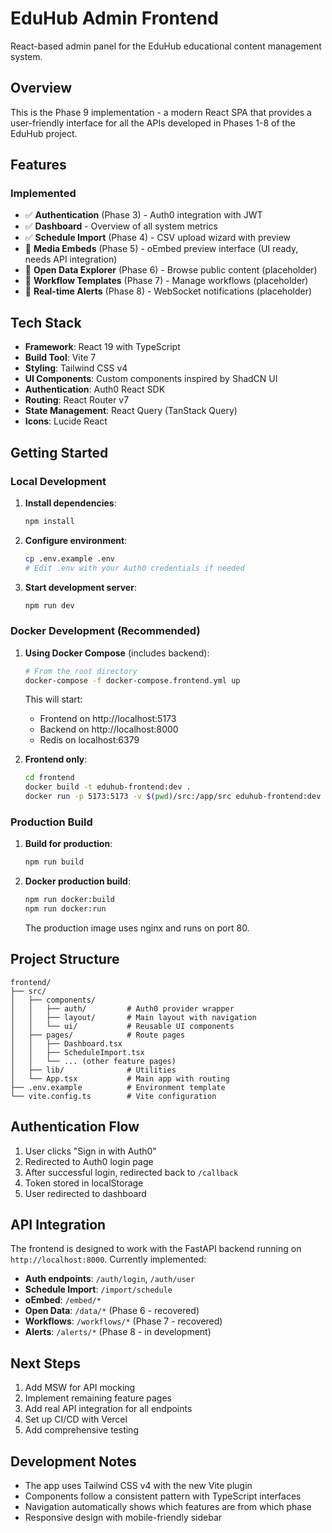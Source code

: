 # EduHub Admin Frontend

React-based admin panel for the EduHub educational content management system.

## Overview

This is the Phase 9 implementation - a modern React SPA that provides a user-friendly interface for all the APIs developed in Phases 1-8 of the EduHub project.

## Features

### Implemented
- ✅ **Authentication** (Phase 3) - Auth0 integration with JWT
- ✅ **Dashboard** - Overview of all system metrics
- ✅ **Schedule Import** (Phase 4) - CSV upload wizard with preview
- 🚧 **Media Embeds** (Phase 5) - oEmbed preview interface (UI ready, needs API integration)
- 🚧 **Open Data Explorer** (Phase 6) - Browse public content (placeholder)
- 🚧 **Workflow Templates** (Phase 7) - Manage workflows (placeholder)
- 🚧 **Real-time Alerts** (Phase 8) - WebSocket notifications (placeholder)

## Tech Stack

- **Framework**: React 19 with TypeScript
- **Build Tool**: Vite 7
- **Styling**: Tailwind CSS v4
- **UI Components**: Custom components inspired by ShadCN UI
- **Authentication**: Auth0 React SDK
- **Routing**: React Router v7
- **State Management**: React Query (TanStack Query)
- **Icons**: Lucide React

## Getting Started

### Local Development

1. **Install dependencies**:
   ```bash
   npm install
   ```

2. **Configure environment**:
   ```bash
   cp .env.example .env
   # Edit .env with your Auth0 credentials if needed
   ```

3. **Start development server**:
   ```bash
   npm run dev
   ```

### Docker Development (Recommended)

1. **Using Docker Compose** (includes backend):
   ```bash
   # From the root directory
   docker-compose -f docker-compose.frontend.yml up
   ```
   
   This will start:
   - Frontend on http://localhost:5173
   - Backend on http://localhost:8000
   - Redis on localhost:6379

2. **Frontend only**:
   ```bash
   cd frontend
   docker build -t eduhub-frontend:dev .
   docker run -p 5173:5173 -v $(pwd)/src:/app/src eduhub-frontend:dev
   ```

### Production Build

1. **Build for production**:
   ```bash
   npm run build
   ```

2. **Docker production build**:
   ```bash
   npm run docker:build
   npm run docker:run
   ```
   
   The production image uses nginx and runs on port 80.

## Project Structure

```
frontend/
├── src/
│   ├── components/
│   │   ├── auth/         # Auth0 provider wrapper
│   │   ├── layout/       # Main layout with navigation
│   │   └── ui/           # Reusable UI components
│   ├── pages/            # Route pages
│   │   ├── Dashboard.tsx
│   │   ├── ScheduleImport.tsx
│   │   └── ... (other feature pages)
│   ├── lib/              # Utilities
│   └── App.tsx           # Main app with routing
├── .env.example          # Environment template
└── vite.config.ts        # Vite configuration
```

## Authentication Flow

1. User clicks "Sign in with Auth0"
2. Redirected to Auth0 login page
3. After successful login, redirected back to `/callback`
4. Token stored in localStorage
5. User redirected to dashboard

## API Integration

The frontend is designed to work with the FastAPI backend running on `http://localhost:8000`. Currently implemented:

- **Auth endpoints**: `/auth/login`, `/auth/user`
- **Schedule Import**: `/import/schedule`
- **oEmbed**: `/embed/*`
- **Open Data**: `/data/*` (Phase 6 - recovered)
- **Workflows**: `/workflows/*` (Phase 7 - recovered)
- **Alerts**: `/alerts/*` (Phase 8 - in development)

## Next Steps

1. Add MSW for API mocking
2. Implement remaining feature pages
3. Add real API integration for all endpoints
4. Set up CI/CD with Vercel
5. Add comprehensive testing

## Development Notes

- The app uses Tailwind CSS v4 with the new Vite plugin
- Components follow a consistent pattern with TypeScript interfaces
- Navigation automatically shows which features are from which phase
- Responsive design with mobile-friendly sidebar
